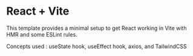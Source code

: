 # React + Vite

This template provides a minimal setup to get React working in Vite with HMR and some ESLint rules.

Concepts used : useState hook, useEffect hook, axios, and TailwindCSS
